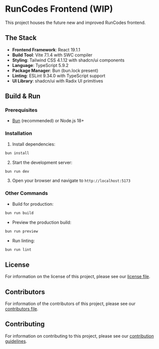 # RunCodes Frontend (WIP)

This project houses the future new and improved RunCodes frontend.

## The Stack

- **Frontend Framework**: React 19.1.1
- **Build Tool**: Vite 7.1.4 with SWC compiler
- **Styling**: Tailwind CSS 4.1.12 with shadcn/ui components
- **Language**: TypeScript 5.9.2
- **Package Manager**: Bun (bun.lock present)
- **Linting**: ESLint 9.34.0 with TypeScript support
- **UI Library**: shadcn/ui with Radix UI primitives

## Build & Run

### Prerequisites
- [Bun](https://bun.sh/) (recommended) or Node.js 18+

### Installation

1. Install dependencies:
```bash
bun install
```

2. Start the development server:
```bash
bun run dev
```

3. Open your browser and navigate to `http://localhost:5173`

### Other Commands

- Build for production:
```bash
bun run build
```

- Preview the production build:
```bash
bun run preview
```

- Run linting:
```bash
bun run lint
```

## License

For information on the license of this project, please see our [license file](LICENSE).

## Contributors

For information of the contributors of this project, please see our [contributors file](CONTRIBUTORS.md).

## Contributing

For information on contributing to this project, please see our [contribution guidelines](CONTRIBUTING.md).
